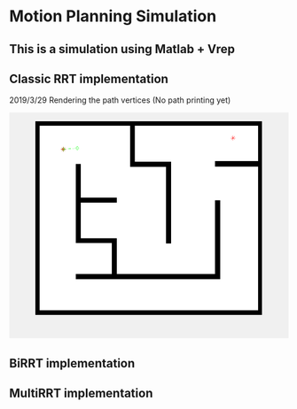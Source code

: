 # Motion Planning Simulation 

## This is a simulation using Matlab + Vrep

## Classic RRT implementation

2019/3/29 Rendering the path vertices (No path printing yet)

![classicRendering](RRT/classicRRT/classicRRT.gif)

## BiRRT implementation

## MultiRRT implementation


